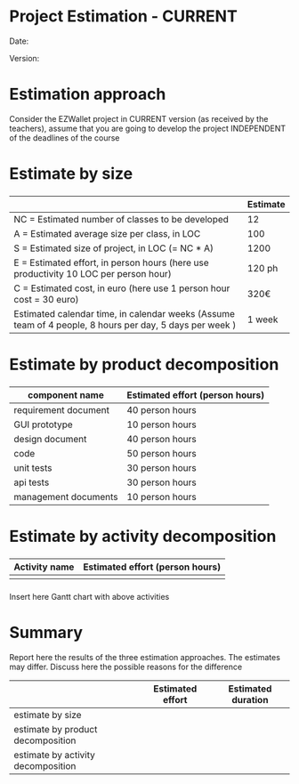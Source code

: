 # Project Estimation - CURRENT
Date:

Version:


# Estimation approach
Consider the EZWallet  project in CURRENT version (as received by the teachers), assume that you are going to develop the project INDEPENDENT of the deadlines of the course
# Estimate by size
### 
|             | Estimate                        |             
| ----------- | ------------------------------- |  
| NC =  Estimated number of classes to be developed   |      12                       |             
|  A = Estimated average size per class, in LOC       |         100                   | 
| S = Estimated size of project, in LOC (= NC * A) | 1200 |
| E = Estimated effort, in person hours (here use productivity 10 LOC per person hour)  |                    120 ph               |   
| C = Estimated cost, in euro (here use 1 person hour cost = 30 euro) | 320€  | 
| Estimated calendar time, in calendar weeks (Assume team of 4 people, 8 hours per day, 5 days per week ) |         1 week        |               

# Estimate by product decomposition
### 
|         component name    | Estimated effort (person hours)   |             
| ----------- | ------------------------------- | 
|requirement document    |40 person hours|
| GUI prototype |10 person hours|
|design document |40 person hours|
|code |50 person hours|
| unit tests | 30 person hours|
| api tests | 30 person hours|
| management documents  | 10 person hours|



# Estimate by activity decomposition
### 
|         Activity name    | Estimated effort (person hours)   |             
| ----------- | ------------------------------- | 
| | |
###
Insert here Gantt chart with above activities

# Summary

Report here the results of the three estimation approaches. The  estimates may differ. Discuss here the possible reasons for the difference

|             | Estimated effort                        |   Estimated duration |          
| ----------- | ------------------------------- | ---------------|
| estimate by size ||
| estimate by product decomposition ||
| estimate by activity decomposition ||




